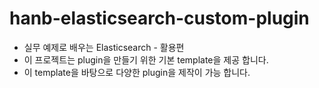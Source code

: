 # hanb-elasticsearch-custom-plugin
- 실무 예제로 배우는 Elasticsearch - 활용편
- 이 프로젝트는 plugin을 만들기 위한 기본 template을 제공 합니다.
- 이 template을 바탕으로 다양한 plugin을 제작이 가능 합니다.
